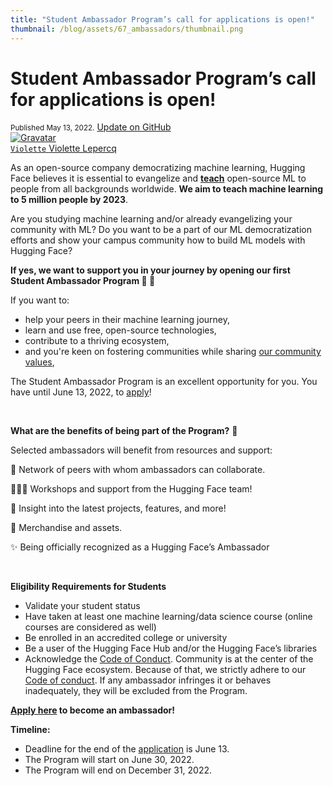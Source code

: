 ```yaml
---
title: "Student Ambassador Program’s call for applications is open!"
thumbnail: /blog/assets/67_ambassadors/thumbnail.png
---
```


<h1>
    Student Ambassador Program’s call for applications is open!
</h1>

<div class="blog-metadata">
    <small>Published May 13, 2022.</small>
    <a target="_blank" class="btn no-underline text-sm mb-5 font-sans" href="https://github.com/huggingface/blog/blob/main/ambassadors-program.md">
        Update on GitHub
    </a>
</div>

<div class="author-card">
    <a href="/Violette">
        <img class="avatar avatar-user" src="https://aeiljuispo.cloudimg.io/v7/https://s3.amazonaws.com/moonup/production/uploads/1638698875017-noauth.jpeg?w=200&h=200&f=face" title="Gravatar">
        <div class="bfc">
            <code>Violette</code>
            <span class="fullname">Violette Lepercq</span>
        </div>
    </a>
</div>

As an open-source company democratizing machine learning, Hugging Face believes it is essential to evangelize and **[teach](https://huggingface.co/blog/education)** open-source ML to people from all backgrounds worldwide. **We aim to teach machine learning to 5 million people by 2023**.

Are you studying machine learning and/or already evangelizing your community with ML? Do you want to be a part of our ML democratization efforts and show your campus community how to build ML models with Hugging Face? 

**If yes, we want to support you in your journey by opening our first Student Ambassador Program 🤗 🥳**

If you want to:
* help your peers in their machine learning journey,
* learn and use free, open-source technologies,
* contribute to a thriving ecosystem,
* and you're keen on fostering communities while sharing [our community values](https://huggingface2.notion.site/huggingface2/Hugging-Face-Code-of-Conduct-45eeeafa9ef44c5e888a2952619fdfa8),

The Student Ambassador Program is an excellent opportunity for you. You have until June 13, 2022, to [apply](https://docs.google.com/forms/d/e/1FAIpQLScY9kTi-TjZipRFRviluRCwSjFf3CCsMbKedzO1tq2S0wtbNQ/viewform?usp=sf_link)! 

<br />

**What are the benefits of being part of the Program?** 🤩 

Selected ambassadors will benefit from resources and support:

🎎 Network of peers with whom ambassadors can collaborate. 

🧑🏻‍💻 Workshops and support from the Hugging Face team! 

🤗 Insight into the latest projects, features, and more!

🎁 Merchandise and assets. 

✨ Being officially recognized as a Hugging Face’s Ambassador

<br />

**Eligibility Requirements for Students**

- Validate your student status 
- Have taken at least one machine learning/data science course (online courses are considered as well)
- Be enrolled in an accredited college or university
- Be a user of the Hugging Face Hub and/or the Hugging Face’s libraries
- Acknowledge the [Code of Conduct](https://huggingface2.notion.site/huggingface2/Hugging-Face-Code-of-Conduct-45eeeafa9ef44c5e888a2952619fdfa8). Community is at the center of the Hugging Face ecosystem. Because of that, we strictly adhere to our [Code of conduct](https://huggingface2.notion.site/huggingface2/Hugging-Face-Code-of-Conduct-45eeeafa9ef44c5e888a2952619fdfa8). If any ambassador infringes it or behaves inadequately, they will be excluded from the Program.

**[Apply here](https://docs.google.com/forms/d/e/1FAIpQLScY9kTi-TjZipRFRviluRCwSjFf3CCsMbKedzO1tq2S0wtbNQ/viewform?usp=sf_link) to become an ambassador!**

**Timeline:**

- Deadline for the end of the [application](https://docs.google.com/forms/d/e/1FAIpQLScY9kTi-TjZipRFRviluRCwSjFf3CCsMbKedzO1tq2S0wtbNQ/viewform?usp=sf_link) is June 13.
- The Program will start on June 30, 2022.
- The Program will end on December 31, 2022.

